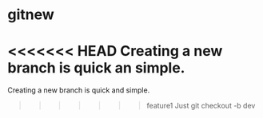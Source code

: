 # gitnew
<<<<<<< HEAD
Creating a new branch is quick an simple. 
=======
Creating a new branch is quick and simple. 
>>>>>>> feature1
Just git checkout -b dev

